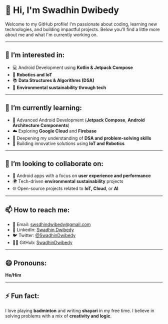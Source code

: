# 👋 Hi, I'm Swadhin Dwibedy

Welcome to my GitHub profile! I'm passionate about coding, learning new technologies, and building impactful projects. Below you'll find a little more about me and what I'm currently working on.

---

## 👀 I’m interested in:
- 💻 Android Development using **Kotlin & Jetpack Compose**
- 🤖 **Robotics and IoT**
- 📚 **Data Structures & Algorithms (DSA)**
- 🌱 **Environmental sustainability through tech**

---

## 🌱 I’m currently learning:
- 🔧 Advanced Android Development (**Jetpack Compose**, **Android Architecture Components**)
- ☁️ Exploring **Google Cloud** and **Firebase**
- 🧠 Deepening my understanding of **DSA and problem-solving skills**
- 🔬 Building innovative solutions using **IoT and Robotics**

---

## 💞️ I’m looking to collaborate on:
- 📱 Android apps with a focus on **user experience and performance**
- 🌍 Tech-driven **environmental sustainability** projects
- 🌐 Open-source projects related to **IoT, Cloud**, or **AI**

---

## 📫 How to reach me:
- 📧 Email: [swsdhindwibedy@gmail.com](mailto:swsdhindwibedy@gmail.com)
- 💼 LinkedIn: [Swadhin Dwibedy](https://www.linkedin.com/in/swadhin-dwibedy-76a19b27b)
- 🐦 Twitter: [@SwadhinDwibedy](https://twitter.com/SwadhinDwibedy)
- 🧑‍💻 GitHub: [SwadhinDwibedy](https://github.com/SwadhinDwibedy)

---

## 😄 Pronouns:
**He/Him**

---

## ⚡ Fun fact:
I love playing **badminton** and writing **shayari** in my free time. I believe in solving problems with a mix of **creativity and logic**.

